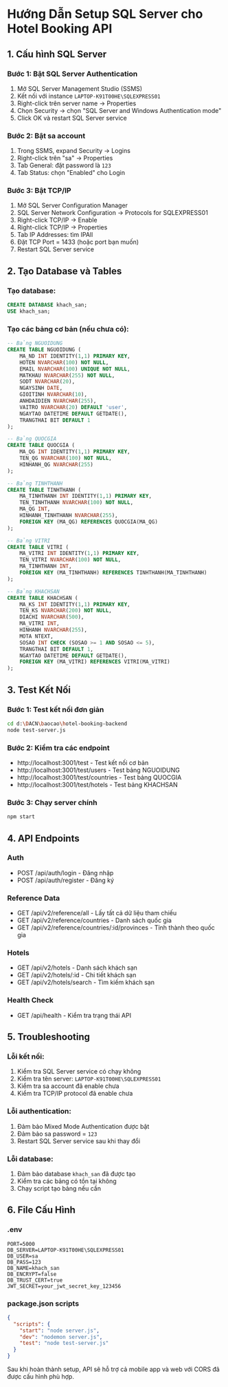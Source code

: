 # Hướng Dẫn Setup SQL Server cho Hotel Booking API

## 1. Cấu hình SQL Server

### Bước 1: Bật SQL Server Authentication
1. Mở SQL Server Management Studio (SSMS)
2. Kết nối với instance `LAPTOP-K91T00HE\SQLEXPRESS01`
3. Right-click trên server name → Properties
4. Chọn Security → chọn "SQL Server and Windows Authentication mode"
5. Click OK và restart SQL Server service

### Bước 2: Bật sa account
1. Trong SSMS, expand Security → Logins
2. Right-click trên "sa" → Properties
3. Tab General: đặt password là `123`
4. Tab Status: chọn "Enabled" cho Login

### Bước 3: Bật TCP/IP
1. Mở SQL Server Configuration Manager
2. SQL Server Network Configuration → Protocols for SQLEXPRESS01
3. Right-click TCP/IP → Enable
4. Right-click TCP/IP → Properties
5. Tab IP Addresses: tìm IPAll
6. Đặt TCP Port = 1433 (hoặc port bạn muốn)
7. Restart SQL Server service

## 2. Tạo Database và Tables

### Tạo database:
```sql
CREATE DATABASE khach_san;
USE khach_san;
```

### Tạo các bảng cơ bản (nếu chưa có):
```sql
-- Bảng NGUOIDUNG
CREATE TABLE NGUOIDUNG (
    MA_ND INT IDENTITY(1,1) PRIMARY KEY,
    HOTEN NVARCHAR(100) NOT NULL,
    EMAIL NVARCHAR(100) UNIQUE NOT NULL,
    MATKHAU NVARCHAR(255) NOT NULL,
    SODT NVARCHAR(20),
    NGAYSINH DATE,
    GIOITINH NVARCHAR(10),
    ANHDAIDIEN NVARCHAR(255),
    VAITRO NVARCHAR(20) DEFAULT 'user',
    NGAYTAO DATETIME DEFAULT GETDATE(),
    TRANGTHAI BIT DEFAULT 1
);

-- Bảng QUOCGIA
CREATE TABLE QUOCGIA (
    MA_QG INT IDENTITY(1,1) PRIMARY KEY,
    TEN_QG NVARCHAR(100) NOT NULL,
    HINHANH_QG NVARCHAR(255)
);

-- Bảng TINHTHANH
CREATE TABLE TINHTHANH (
    MA_TINHTHANH INT IDENTITY(1,1) PRIMARY KEY,
    TEN_TINHTHANH NVARCHAR(100) NOT NULL,
    MA_QG INT,
    HINHANH_TINHTHANH NVARCHAR(255),
    FOREIGN KEY (MA_QG) REFERENCES QUOCGIA(MA_QG)
);

-- Bảng VITRI
CREATE TABLE VITRI (
    MA_VITRI INT IDENTITY(1,1) PRIMARY KEY,
    TEN_VITRI NVARCHAR(100) NOT NULL,
    MA_TINHTHANH INT,
    FOREIGN KEY (MA_TINHTHANH) REFERENCES TINHTHANH(MA_TINHTHANH)
);

-- Bảng KHACHSAN
CREATE TABLE KHACHSAN (
    MA_KS INT IDENTITY(1,1) PRIMARY KEY,
    TEN_KS NVARCHAR(200) NOT NULL,
    DIACHI NVARCHAR(500),
    MA_VITRI INT,
    HINHANH NVARCHAR(255),
    MOTA NTEXT,
    SOSAO INT CHECK (SOSAO >= 1 AND SOSAO <= 5),
    TRANGTHAI BIT DEFAULT 1,
    NGAYTAO DATETIME DEFAULT GETDATE(),
    FOREIGN KEY (MA_VITRI) REFERENCES VITRI(MA_VITRI)
);
```

## 3. Test Kết Nối

### Bước 1: Test kết nối đơn giản
```bash
cd d:\DACN\baocao\hotel-booking-backend
node test-server.js
```

### Bước 2: Kiểm tra các endpoint
- http://localhost:3001/test - Test kết nối cơ bản
- http://localhost:3001/test/users - Test bảng NGUOIDUNG
- http://localhost:3001/test/countries - Test bảng QUOCGIA
- http://localhost:3001/test/hotels - Test bảng KHACHSAN

### Bước 3: Chạy server chính
```bash
npm start
```

## 4. API Endpoints

### Auth
- POST /api/auth/login - Đăng nhập
- POST /api/auth/register - Đăng ký

### Reference Data
- GET /api/v2/reference/all - Lấy tất cả dữ liệu tham chiếu
- GET /api/v2/reference/countries - Danh sách quốc gia
- GET /api/v2/reference/countries/:id/provinces - Tỉnh thành theo quốc gia

### Hotels
- GET /api/v2/hotels - Danh sách khách sạn
- GET /api/v2/hotels/:id - Chi tiết khách sạn
- GET /api/v2/hotels/search - Tìm kiếm khách sạn

### Health Check
- GET /api/health - Kiểm tra trạng thái API

## 5. Troubleshooting

### Lỗi kết nối:
1. Kiểm tra SQL Server service có chạy không
2. Kiểm tra tên server: `LAPTOP-K91T00HE\SQLEXPRESS01`
3. Kiểm tra sa account đã enable chưa
4. Kiểm tra TCP/IP protocol đã enable chưa

### Lỗi authentication:
1. Đảm bảo Mixed Mode Authentication được bật
2. Đảm bảo sa password = `123`
3. Restart SQL Server service sau khi thay đổi

### Lỗi database:
1. Đảm bảo database `khach_san` đã được tạo
2. Kiểm tra các bảng có tồn tại không
3. Chạy script tạo bảng nếu cần

## 6. File Cấu Hình

### .env
```
PORT=5000
DB_SERVER=LAPTOP-K91T00HE\SQLEXPRESS01
DB_USER=sa
DB_PASS=123
DB_NAME=khach_san
DB_ENCRYPT=false
DB_TRUST_CERT=true
JWT_SECRET=your_jwt_secret_key_123456
```

### package.json scripts
```json
{
  "scripts": {
    "start": "node server.js",
    "dev": "nodemon server.js",
    "test": "node test-server.js"
  }
}
```

Sau khi hoàn thành setup, API sẽ hỗ trợ cả mobile app và web với CORS đã được cấu hình phù hợp.
